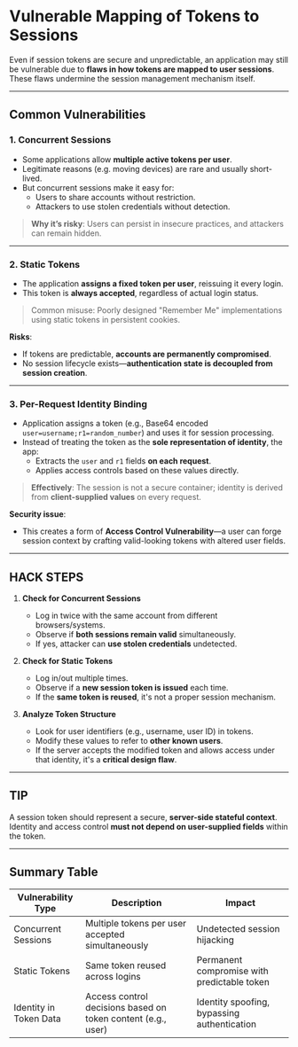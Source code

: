 # Vulnerable Mapping of Tokens to Sessions

Even if session tokens are secure and unpredictable, an application may still be vulnerable due to **flaws in how tokens are mapped to user sessions**. These flaws undermine the session management mechanism itself.

---

## Common Vulnerabilities

### 1. **Concurrent Sessions**
- Some applications allow **multiple active tokens per user**.
- Legitimate reasons (e.g. moving devices) are rare and usually short-lived.
- But concurrent sessions make it easy for:
  - Users to share accounts without restriction.
  - Attackers to use stolen credentials without detection.

> **Why it’s risky**: Users can persist in insecure practices, and attackers can remain hidden.

---

### 2. **Static Tokens**
- The application **assigns a fixed token per user**, reissuing it every login.
- This token is **always accepted**, regardless of actual login status.

> Common misuse: Poorly designed "Remember Me" implementations using static tokens in persistent cookies.

**Risks**:
- If tokens are predictable, **accounts are permanently compromised**.
- No session lifecycle exists—**authentication state is decoupled from session creation**.

---

### 3. **Per-Request Identity Binding**
- Application assigns a token (e.g., Base64 encoded `user=username;r1=random_number`) and uses it for session processing.
- Instead of treating the token as the **sole representation of identity**, the app:
  - Extracts the `user` and `r1` fields **on each request**.
  - Applies access controls based on these values directly.

> **Effectively**: The session is not a secure container; identity is derived from **client-supplied values** on every request.

**Security issue**: 
- This creates a form of **Access Control Vulnerability**—a user can forge session context by crafting valid-looking tokens with altered user fields.

---

## HACK STEPS

1. **Check for Concurrent Sessions**
   - Log in twice with the same account from different browsers/systems.
   - Observe if **both sessions remain valid** simultaneously.
   - If yes, attacker can **use stolen credentials** undetected.

2. **Check for Static Tokens**
   - Log in/out multiple times.
   - Observe if a **new session token is issued** each time.
   - If the **same token is reused**, it's not a proper session mechanism.

3. **Analyze Token Structure**
   - Look for user identifiers (e.g., username, user ID) in tokens.
   - Modify these values to refer to **other known users**.
   - If the server accepts the modified token and allows access under that identity, it's a **critical design flaw**.

---

## TIP
A session token should represent a secure, **server-side stateful context**. Identity and access control **must not depend on user-supplied fields** within the token.

---

## Summary Table

| Vulnerability Type     | Description                                                   | Impact                                       |
|------------------------|---------------------------------------------------------------|----------------------------------------------|
| Concurrent Sessions    | Multiple tokens per user accepted simultaneously              | Undetected session hijacking                 |
| Static Tokens          | Same token reused across logins                               | Permanent compromise with predictable token  |
| Identity in Token Data | Access control decisions based on token content (e.g., user)  | Identity spoofing, bypassing authentication  |
